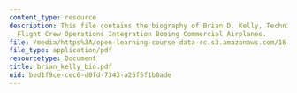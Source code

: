 ```yaml
---
content_type: resource
description: This file contains the biography of Brian D. Kelly, Technical Fellow,
  Flight Crew Operations Integration Boeing Commercial Airplanes.
file: /media/https%3A/open-learning-course-data-rc.s3.amazonaws.com/16-885j-aircraft-systems-engineering-fall-2004/bed1f9cecec6d0fd7343a25f5f1b0ade_brian_kelly_bio.pdf
file_type: application/pdf
resourcetype: Document
title: brian_kelly_bio.pdf
uid: bed1f9ce-cec6-d0fd-7343-a25f5f1b0ade
---
```

